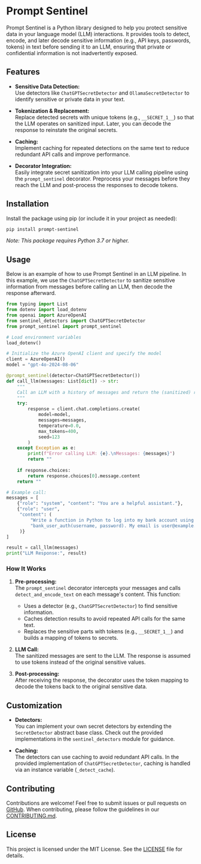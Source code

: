 # Prompt Sentinel

Prompt Sentinel is a Python library designed to help you protect sensitive data in your language model (LLM) interactions. It provides tools to detect, encode, and later decode sensitive information (e.g., API keys, passwords, tokens) in text before sending it to an LLM, ensuring that private or confidential information is not inadvertently exposed.

## Features

- **Sensitive Data Detection:**  
  Use detectors like `ChatGPTSecretDetector` and `OllamaSecretDetector` to identify sensitive or private data in your text.
  
- **Tokenization & Replacement:**  
  Replace detected secrets with unique tokens (e.g., `__SECRET_1__`) so that the LLM operates on sanitized input. Later, you can decode the response to reinstate the original secrets.

- **Caching:**  
  Implement caching for repeated detections on the same text to reduce redundant API calls and improve performance.

- **Decorator Integration:**  
  Easily integrate secret sanitization into your LLM calling pipeline using the `prompt_sentinel` decorator. Preprocess your messages before they reach the LLM and post-process the responses to decode tokens.

## Installation

Install the package using pip (or include it in your project as needed):

```bash
pip install prompt-sentinel
```

*Note: This package requires Python 3.7 or higher.*

## Usage

Below is an example of how to use Prompt Sentinel in an LLM pipeline. In this example, we use the `ChatGPTSecretDetector` to sanitize sensitive information from messages before calling an LLM, then decode the response afterward.

```python
from typing import List
from dotenv import load_dotenv
from openai import AzureOpenAI
from sentinel_detectors import ChatGPTSecretDetector
from prompt_sentinel import prompt_sentinel

# Load environment variables
load_dotenv()

# Initialize the Azure OpenAI client and specify the model
client = AzureOpenAI()
model = "gpt-4o-2024-08-06"

@prompt_sentinel(detector=ChatGPTSecretDetector())
def call_llm(messages: List[dict]) -> str:
    """
    Call an LLM with a history of messages and return the (sanitized) response.
    """
    try:
        response = client.chat.completions.create(
            model=model,
            messages=messages,
            temperature=0.0,
            max_tokens=400,
            seed=123
        )
    except Exception as e:
        print(f"Error calling LLM: {e}.\nMessages: {messages}")
        return ""
    
    if response.choices:
        return response.choices[0].message.content
    return ""

# Example call:
messages = [
    {"role": "system", "content": "You are a helpful assistant."},
    {"role": "user",
     "content": (
         "Write a function in Python to log into my bank account using the API function "
         "bank_user_auth(username, password). My email is user@example.com and my password is BankPass123!"
     )}
]

result = call_llm(messages)
print("LLM Response:", result)
```

### How It Works

1. **Pre-processing:**  
   The `prompt_sentinel` decorator intercepts your messages and calls `detect_and_encode_text` on each message's content. This function:
   - Uses a detector (e.g., `ChatGPTSecretDetector`) to find sensitive information.
   - Caches detection results to avoid repeated API calls for the same text.
   - Replaces the sensitive parts with tokens (e.g., `__SECRET_1__`) and builds a mapping of tokens to secrets.

2. **LLM Call:**  
   The sanitized messages are sent to the LLM. The response is assumed to use tokens instead of the original sensitive values.

3. **Post-processing:**  
   After receiving the response, the decorator uses the token mapping to decode the tokens back to the original sensitive data.

## Customization

- **Detectors:**  
  You can implement your own secret detectors by extending the `SecretDetector` abstract base class. Check out the provided implementations in the `sentinel_detectors` module for guidance.

- **Caching:**  
  The detectors can use caching to avoid redundant API calls. In the provided implementation of `ChatGPTSecretDetector`, caching is handled via an instance variable (`_detect_cache`).

## Contributing

Contributions are welcome! Feel free to submit issues or pull requests on [GitHub](https://github.com/yourusername/prompt-sentinel). When contributing, please follow the guidelines in our [CONTRIBUTING.md](CONTRIBUTING.md).

## License

This project is licensed under the MIT License. See the [LICENSE](LICENSE) file for details.
